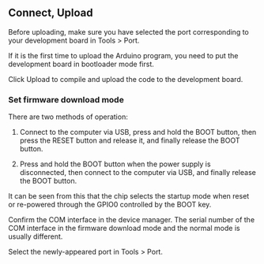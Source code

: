 ## Connect, Upload

Before uploading, make sure you have selected the port corresponding to your development board in Tools > Port.

If it is the first time to upload the Arduino program, you need to put the development board in bootloader mode first.

Click Upload to compile and upload the code to the development board.

### Set firmware download mode

There are two methods of operation:

1. Connect to the computer via USB, press and hold the BOOT button, then press the RESET button and release it, and finally release the BOOT button.

2. Press and hold the BOOT button when the power supply is disconnected, then connect to the computer via USB, and finally release the BOOT button.

It can be seen from this that the chip selects the startup mode when reset or re-powered through the GPIO0 controlled by the BOOT key.

Confirm the COM interface in the device manager. The serial number of the COM interface in the firmware download mode and the normal mode is usually different.

Select the newly-appeared port in Tools > Port.